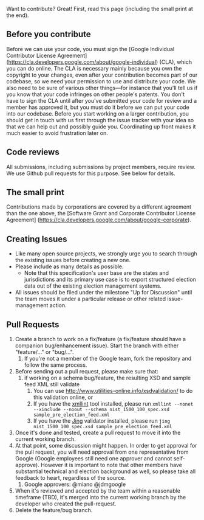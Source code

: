 Want to contribute? Great! First, read this page (including the small print at the end).

## Before you contribute
Before we can use your code, you must sign the
[Google Individual Contributor License Agreement]
(https://cla.developers.google.com/about/google-individual)
(CLA), which you can do online. The CLA is necessary mainly because you own the
copyright to your changes, even after your contribution becomes part of our
codebase, so we need your permission to use and distribute your code. We also
need to be sure of various other things—for instance that you'll tell us if you
know that your code infringes on other people's patents. You don't have to sign
the CLA until after you've submitted your code for review and a member has
approved it, but you must do it before we can put your code into our codebase.
Before you start working on a larger contribution, you should get in touch with
us first through the issue tracker with your idea so that we can help out and
possibly guide you. Coordinating up front makes it much easier to avoid
frustration later on.

## Code reviews
All submissions, including submissions by project members, require review. We
use Github pull requests for this purpose. See below for details.

## The small print
Contributions made by corporations are covered by a different agreement than
the one above, the
[Software Grant and Corporate Contributor License Agreement]
(https://cla.developers.google.com/about/google-corporate).

## Creating Issues

* Like many open source projects, we strongly urge you to search through the existing issues before
  creating a new one.
* Please include as many details as possible.
    * Note that this specification's user base are the states and jurisdictions and its primary use
      case is to export structured election data out of the existing election management systems.
* All issues should be filed under the milestone "Up for Discussion" until the team moves it under
  a particular release or other related issue-management action.

## Pull Requests

1. Create a branch to work on a fix/feature (a fix/feature should have a companion bug/enhancement
   issue). Start the branch with either "feature/..." or "bug/...".
    1. If you're not a member of the Google team, fork the repository and follow the same
       process.
2. Before sending out a pull request, please make sure that:
    1. if working on a schema bug/feature, the resulting XSD and sample feed XML still validate
        1. You can use http://www.utilities-online.info/xsdvalidation/ to do this validation online, or
        2. If you have the [xmllint](http://xmlsoft.org/xmllint.html) tool installed, please run
           `xmllint --nonet --xinclude --noout --schema nist_1500_100_spec.xsd sample_pre_election_feed.xml`
        3. If you have the [Jing](http://www.thaiopensource.com/relaxng/jing.html) validator
           installed, please run `jing nist_1500_100_spec.xsd sample_pre_election_feed.xml`
3. Once it's done and tested, create a pull request to move it into the current working branch.
4. At that point, some discussion might happen. In order to get approval for the
   pull request, you will need approval from one representative from Google
   (Google employees still need one approver and cannot self-approve). However
   it is important to note that other members have substantial technical and
   election background as well, so please take all feedback to heart, regardless
   of the source.
    1. Google approvers: @miano @jdmgoogle
5. When it's reviewed and accepted by the team within a reasonable timeframe (TBD), it's merged
   into the current working branch by the developer who created the pull-request.
6. Delete the feature/bug branch.
